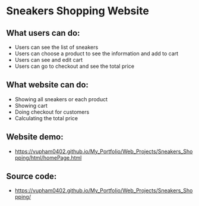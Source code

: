 # Sneakers Shopping Website

## What users can do:
  - Users can see the list of sneakers
  - Users can choose a product to see the information and add to cart
  - Users can see and edit cart
  - Users can go to checkout and see the total price

## What website can do:
  - Showing all sneakers or each product
  - Showing cart 
  - Doing checkout for customers
  - Calculating the total price

## Website demo:
  - https://vupham0402.github.io/My_Portfolio/Web_Projects/Sneakers_Shopping/html/homePage.html

## Source code:
  - https://vupham0402.github.io/My_Portfolio/Web_Projects/Sneakers_Shopping/

